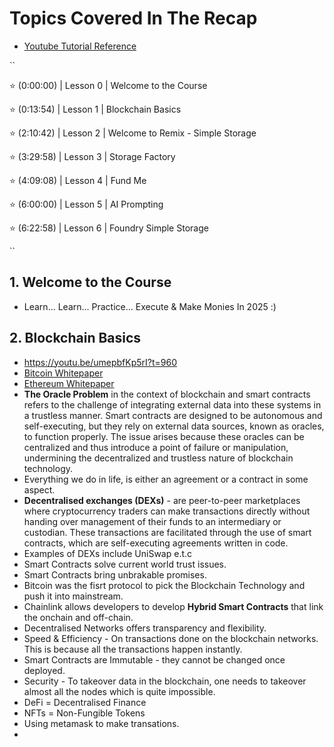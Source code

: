 # Topics Covered In The Recap
- [Youtube Tutorial Reference](https://www.youtube.com/watch?v=umepbfKp5rI)

``

⭐️ (0:00:00) | Lesson 0 | Welcome to the Course

⭐️ (0:13:54) | Lesson 1 | Blockchain Basics

⭐️ (2:10:42) | Lesson 2 | Welcome to Remix - Simple Storage

⭐️ (3:29:58) | Lesson 3 | Storage Factory

⭐️ (4:09:08) | Lesson 4 | Fund Me

⭐️ (6:00:00) | Lesson 5 | AI Prompting

⭐️ (6:22:58) | Lesson 6 | Foundry Simple Storage

``

## 1. Welcome to the Course
- Learn... Learn... Practice... Execute & Make Monies In 2025 :)

## 2. Blockchain Basics
- https://youtu.be/umepbfKp5rI?t=960
- [Bitcoin Whitepaper](https://bitcoin.org/bitcoin.pdf)
- [Ethereum Whitepaper](https://ethereum.org/en/whitepaper/)
- **The Oracle Problem** in the context of blockchain and smart contracts refers to the challenge of integrating external data into these systems in a trustless manner. Smart contracts are designed to be autonomous and self-executing, but they rely on external data sources, known as oracles, to function properly. The issue arises because these oracles can be centralized and thus introduce a point of failure or manipulation, undermining the decentralized and trustless nature of blockchain technology.
- Everything  we do in life, is either an agreement or a contract in some aspect.
- **Decentralised exchanges (DEXs)** - are peer-to-peer marketplaces where cryptocurrency traders can make transactions directly without handing over management of their funds to an intermediary or custodian. These transactions are facilitated through the use of smart contracts, which are self-executing agreements written in code.
- Examples of DEXs include UniSwap e.t.c
- Smart Contracts solve current world trust issues.
- Smart Contracts bring unbrakable promises.
- Bitcoin was the fisrt protocol to pick the Blockchain Technology and push it into mainstream.
- Chainlink allows developers to develop **Hybrid Smart Contracts** that link the onchain and off-chain.
- Decentralised Networks offers transparency and flexibility. 
- Speed & Efficiency - On transactions done on the blockchain networks. This is because all the transactions happen instantly.
- Smart Contracts are Immutable - they cannot be changed once deployed. 
- Security - To takeover data in the blockchain, one needs to takeover almost all the nodes which is quite impossible.
- DeFi = Decentralised Finance
- NFTs = Non-Fungible Tokens
- Using metamask to make transations.
- 